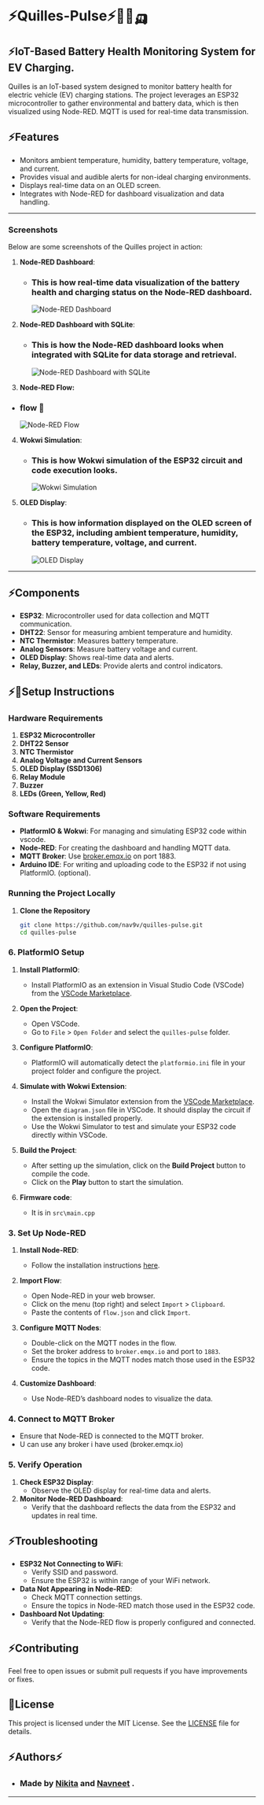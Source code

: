 # ⚡Quilles-Pulse⚡🔋🚗🛺

## ⚡IoT-Based Battery Health Monitoring System for EV Charging.

Quilles is an IoT-based system designed to monitor battery health for electric vehicle (EV) charging stations. The project leverages an ESP32 microcontroller to gather environmental and battery data, which is then visualized using Node-RED. MQTT is used for real-time data transmission.

## ⚡Features

- Monitors ambient temperature, humidity, battery temperature, voltage, and current.
- Provides visual and audible alerts for non-ideal charging environments.
- Displays real-time data on an OLED screen.
- Integrates with Node-RED for dashboard visualization and data handling.

---

### Screenshots

Below are some screenshots of the Quilles project in action:

1. **Node-RED Dashboard**:

   - ### This is how real-time data visualization of the battery health and charging status on the Node-RED dashboard.
     ![Node-RED Dashboard](project-pic/dash.gif)

2. **Node-RED Dashboard with SQLite**:

   - ### This is how the Node-RED dashboard looks when integrated with SQLite for data storage and retrieval.
     ![Node-RED Dashboard with SQLite](project-pic/dash-with-sql.png)

3. **Node-RED Flow:**

- ### flow 🎴
  ![Node-RED Flow](project-pic/flowsc.png)

4. **Wokwi Simulation**:

   - ### This is how Wokwi simulation of the ESP32 circuit and code execution looks.
     ![Wokwi Simulation](project-pic/wokwisc.png)

5. **OLED Display**:

   - ### This is how information displayed on the OLED screen of the ESP32, including ambient temperature, humidity, battery temperature, voltage, and current.
     ![OLED Display](project-pic/oledsc.png)

---

## ⚡Components

- **ESP32**: Microcontroller used for data collection and MQTT communication.
- **DHT22**: Sensor for measuring ambient temperature and humidity.
- **NTC Thermistor**: Measures battery temperature.
- **Analog Sensors**: Measure battery voltage and current.
- **OLED Display**: Shows real-time data and alerts.
- **Relay, Buzzer, and LEDs**: Provide alerts and control indicators.

## ⚡🔋Setup Instructions

### Hardware Requirements

1. **ESP32 Microcontroller**
2. **DHT22 Sensor**
3. **NTC Thermistor**
4. **Analog Voltage and Current Sensors**
5. **OLED Display (SSD1306)**
6. **Relay Module**
7. **Buzzer**
8. **LEDs (Green, Yellow, Red)**

### Software Requirements

- **PlatformIO & Wokwi**: For managing and simulating ESP32 code within vscode.
- **Node-RED**: For creating the dashboard and handling MQTT data.
- **MQTT Broker**: Use [broker.emqx.io](http://broker.emqx.io) on port 1883.
- **Arduino IDE**: For writing and uploading code to the ESP32 if not using PlatformIO. (optional).

### Running the Project Locally

1. **Clone the Repository**

   ```bash
   git clone https://github.com/nav9v/quilles-pulse.git
   cd quilles-pulse
   ```

### 6. PlatformIO Setup

1. **Install PlatformIO**:

   - Install PlatformIO as an extension in Visual Studio Code (VSCode) from the [VSCode Marketplace](https://marketplace.visualstudio.com/items?itemName=platformio.platformio-ide).

2. **Open the Project**:

   - Open VSCode.
   - Go to `File` > `Open Folder` and select the `quilles-pulse` folder.

3. **Configure PlatformIO**:

   - PlatformIO will automatically detect the `platformio.ini` file in your project folder and configure the project.

4. **Simulate with Wokwi Extension**:

   - Install the Wokwi Simulator extension from the [VSCode Marketplace](https://marketplace.visualstudio.com/items?itemName=wokwi.wokwi-simulator).
   - Open the `diagram.json` file in VSCode. It should display the circuit if the extension is installed properly.
   - Use the Wokwi Simulator to test and simulate your ESP32 code directly within VSCode.

5. **Build the Project**:

   - After setting up the simulation, click on the **Build Project** button to compile the code.
   - Click on the **Play** button to start the simulation.

6. **Firmware code**:

   - It is in `src\main.cpp`

### 3. Set Up Node-RED

1. **Install Node-RED**:
   - Follow the installation instructions [here](https://nodered.org/docs/getting-started/).

2. **Import Flow**:

   - Open Node-RED in your web browser.
   - Click on the menu (top right) and select `Import` > `Clipboard`.
   - Paste the contents of `flow.json` and click `Import`.

3. **Configure MQTT Nodes**:

   - Double-click on the MQTT nodes in the flow.
   - Set the broker address to `broker.emqx.io` and port to `1883`.
   - Ensure the topics in the MQTT nodes match those used in the ESP32 code.

4. **Customize Dashboard**:
   - Use Node-RED’s dashboard nodes to visualize the data.

### 4. Connect to MQTT Broker

- Ensure that Node-RED is connected to the MQTT broker.
- U can use any broker i have used (broker.emqx.io)

### 5. Verify Operation

1. **Check ESP32 Display**:
   - Observe the OLED display for real-time data and alerts.
2. **Monitor Node-RED Dashboard**:
   - Verify that the dashboard reflects the data from the ESP32 and updates in real time.

## ⚡Troubleshooting

- **ESP32 Not Connecting to WiFi**:
  - Verify SSID and password.
  - Ensure the ESP32 is within range of your WiFi network.
- **Data Not Appearing in Node-RED**:
  - Check MQTT connection settings.
  - Ensure the topics in Node-RED match those used in the ESP32 code.
- **Dashboard Not Updating**:
  - Verify that the Node-RED flow is properly configured and connected.

## ⚡Contributing

Feel free to open issues or submit pull requests if you have improvements or fixes.

## 🔋License

This project is licensed under the MIT License. See the [LICENSE](LICENSE) file for details.

## ⚡Authors⚡

- ### **Made by [Nikita](https://github.com/iamnikitaa) and [Navneet](https://github.com/nav9v) .**

---
